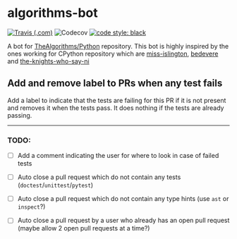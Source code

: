 # algorithms-bot
[![Travis (.com)](https://img.shields.io/travis/com/dhruvmanila/algobot?logo=travis&style=flat-square)](https://travis-ci.com/dhruvmanila/algobot)
![Codecov](https://img.shields.io/codecov/c/gh/dhruvmanila/algobot?logo=codecov&style=flat-square)
[![code style: black](https://img.shields.io/static/v1?label=code%20style&message=black&color=black&style=flat-square)](https://github.com/psf/black)

A bot for [TheAlgorithms/Python](https://www.github.com/TheAlgorithms/Python) repository. This bot is highly inspired by the ones working for CPython repository which are [miss-islington](https://github.com/python/miss-islington), [bedevere](https://github.com/python/bedevere) and [the-knights-who-say-ni](https://github.com/python/the-knights-who-say-ni)

## Add and remove label to PRs when any test fails
Add a label to indicate that the tests are failing for this PR if it is not present and removes it when the tests pass. It does nothing if the tests are already passing.

---
### TODO: 
- [ ] Add a comment indicating the user for where to look in case of failed tests
- [ ] Auto close a pull request which do not contain any tests (`doctest`/`unittest`/`pytest`)
- [ ] Auto close a pull request which do not contain any type hints (use `ast` or `inspect`?)
- [ ] Auto close a pull request by a user who already has an open pull request (maybe allow 2 open pull requests at a time?)

